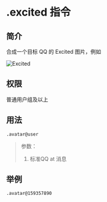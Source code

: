 # .excited 指令

## 简介

合成一个目标 QQ 的 Excited 图片，例如

![Excited](https://github.com/Stapxs/SS-Download-Lib/raw/master/Excited.png)

## 权限

普通用户组及以上

## 用法

```QQ\_message
.avatar@user
```

> 参数：
>
> 1. 标准QQ at 消息

## 举例

```QQ\_message
.avatar@159357890
```

